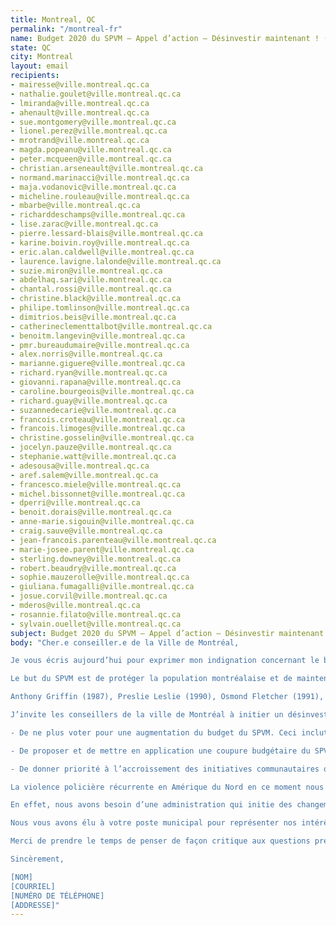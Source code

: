 ```yaml
---
title: Montreal, QC
permalink: "/montreal-fr"
name: Budget 2020 du SPVM — Appel d’action — Désinvestir maintenant ! (Fr)
state: QC
city: Montreal
layout: email
recipients:
- mairesse@ville.montreal.qc.ca
- nathalie.goulet@ville.montreal.qc.ca
- lmiranda@ville.montreal.qc.ca
- ahenault@ville.montreal.qc.ca
- sue.montgomery@ville.montreal.qc.ca
- lionel.perez@ville.montreal.qc.ca
- mrotrand@ville.montreal.qc.ca
- magda.popeanu@ville.montreal.qc.ca
- peter.mcqueen@ville.montreal.qc.ca
- christian.arseneault@ville.montreal.qc.ca
- normand.marinacci@ville.montreal.qc.ca
- maja.vodanovic@ville.montreal.qc.ca
- micheline.rouleau@ville.montreal.qc.ca
- mbarbe@ville.montreal.qc.ca
- richarddeschamps@ville.montreal.qc.ca
- lise.zarac@ville.montreal.qc.ca
- pierre.lessard-blais@ville.montreal.qc.ca
- karine.boivin.roy@ville.montreal.qc.ca
- eric.alan.caldwell@ville.montreal.qc.ca
- laurence.lavigne.lalonde@ville.montreal.qc.ca
- suzie.miron@ville.montreal.qc.ca
- abdelhaq.sari@ville.montreal.qc.ca
- chantal.rossi@ville.montreal.qc.ca
- christine.black@ville.montreal.qc.ca
- philipe.tomlinson@ville.montreal.qc.ca
- dimitrios.beis@ville.montreal.qc.ca
- catherineclementtalbot@ville.montreal.qc.ca
- benoitm.langevin@ville.montreal.qc.ca
- pmr.bureaudumaire@ville.montreal.qc.ca
- alex.norris@ville.montreal.qc.ca
- marianne.giguere@ville.montreal.qc.ca
- richard.ryan@ville.montreal.qc.ca
- giovanni.rapana@ville.montreal.qc.ca
- caroline.bourgeois@ville.montreal.qc.ca
- richard.guay@ville.montreal.qc.ca
- suzannedecarie@ville.montreal.qc.ca
- francois.croteau@ville.montreal.qc.ca
- francois.limoges@ville.montreal.qc.ca
- christine.gosselin@ville.montreal.qc.ca
- jocelyn.pauze@ville.montreal.qc.ca
- stephanie.watt@ville.montreal.qc.ca
- adesousa@ville.montreal.qc.ca
- aref.salem@ville.montreal.qc.ca
- francesco.miele@ville.montreal.qc.ca
- michel.bissonnet@ville.montreal.qc.ca
- dperri@ville.montreal.qc.ca
- benoit.dorais@ville.montreal.qc.ca
- anne-marie.sigouin@ville.montreal.qc.ca
- craig.sauve@ville.montreal.qc.ca
- jean-francois.parenteau@ville.montreal.qc.ca
- marie-josee.parent@ville.montreal.qc.ca
- sterling.downey@ville.montreal.qc.ca
- robert.beaudry@ville.montreal.qc.ca
- sophie.mauzerolle@ville.montreal.qc.ca
- giuliana.fumagalli@ville.montreal.qc.ca
- josue.corvil@ville.montreal.qc.ca
- mderos@ville.montreal.qc.ca
- rosannie.filato@ville.montreal.qc.ca
- sylvain.ouellet@ville.montreal.qc.ca
subject: Budget 2020 du SPVM — Appel d’action — Désinvestir maintenant !
body: "Cher.e conseiller.e de la Ville de Montréal,

Je vous écris aujourd’hui pour exprimer mon indignation concernant le budget opérationnel du Service de police de la Ville de Montréal (SPVM), qui s’élève à un montant de 665 300 000 $ (Budget 2020). Ceci est presque 11 % du budget annuel de la Ville de Montréal. La taille du budget policier de notre ville est répréhensible, particulièrement lorsqu’on considère notre infrastructure qui s’écroule et la contamination de notre eau potable.

Le but du SPVM est de protéger la population montréalaise et de maintenir la paix et la sécurité. Or, notre ville devient dangereuse à travers le financement du profil racial et de l’utilisation de la force excessive. Comme tous les départements policiers en Amérique du Nord, le SPVM a tué systématiquement des personnes noires innocentes non-armées à travers les années. Il est impératif que l’administration de Montréal s’assure que cela n’arrive plus.

Anthony Griffin (1987), Preslie Leslie (1990), Osmond Fletcher (1991), Marcellus François (1991), Trevor Kelly (1993), Anas Bennis (2004), Fredy Villanueva (2008), Mario Hamel (2011), Patrick Limoges (2011), Alain Magloire (2013), René Gallant (2015), Bony Jean-Pierre (2016), Pierre Coriolan (2017) et Nicholas Gibbs (2018) ne sont que quelques noms de personnes tuées aux mains du SPVM au cours des 30 dernières années (source: « Another Black Life » par Robyn Maynard).

J’invite les conseillers de la ville de Montréal à initier un désinvestissement de la structure fondamentalement violente qu’est le SPVM. Je vous demande, comme conseiller élu, de vous engager à faire les choses suivantes:

- De ne plus voter pour une augmentation du budget du SPVM. Ceci inclut le financement pour les caméras portatives pour les policiers, une initiative dont les résultats ne sont pas à la mesure des attentes et qui revient à légitimer une organisation fondamentalement corrompue ;

- De proposer et de mettre en application une coupure budgétaire du SPVM de 300 millions de dollars au minimum, ce qui représente le déficit prévu par la crise COVID-19;

- De donner priorité à l’accroissement des initiatives communautaires qui concernent la santé et la sécurité publique ; des commissions communautaires pour superviser la police ; des enquêtes indépendantes et des poursuites judiciaires des policiers qui violent la loi et les droits fondamentaux de la personne ; et de réorienter les financements vers l’infrastructure, le logement abordable, et d’autres programmes qui améliorent la qualité de vie pour la population montréalaise.

La violence policière récurrente en Amérique du Nord en ce moment nous rappelle que le temps d’agir est arrivé. À Montréal, nous avons besoin d’une administration qui entreprend une réforme fondamentalement des polices et des prisons, qui vise à anéantir la violence policière et carcérale qui cible les populations les plus marginalisées. Une présence policière augmentée ne nous protège pas. Au contraire, cette présence menace les vies des communautés les plus vulnérables, comme les communautés noires, les communautés autochtones, les communautés LGBTQ2S+, les sans-abris, les travailleurs dans l’industrie du sexe, les personnes handicapées, et les personnes qui vivent dans la pauvreté.

En effet, nous avons besoin d’une administration qui initie des changements visant l'abolition éventuelle de la police ; la police a été créée pour cibler les communautés marginalisées. Par conséquent, nous devons choisir une transition vers l’abolition. Au lieu d’investir plus dans la police, notre ville doit donner la priorité aux solutions alternatives, telle que l’éducation ; une amélioration des services de santé mentale ; des initiatives pour le logement abordable ; la sécurité de revenu ; des dispositifs de réduction des méfaits ; la réadaptation accessible ; l’aide mutuelle ; le travail social ; les services de résolution de conflit ; la justice transformatrice ; et d’autres systèmes communautaires indispensables.

Nous vous avons élu à votre poste municipal pour représenter nos intérêts. Votre incapacité à agir contre la brutalité policière et les pratiques racistes du SPVM sont un échec pour la collectivité concernée. Si vous n’êtes capables que de faire des promesses en l’air, je vous demanderais alors de démissionner à votre poste et faire place à un véritable leadership.

Merci de prendre le temps de penser de façon critique aux questions présentées dans mon message.

Sincèrement,

[NOM] 
[COURRIEL]
[NUMÉRO DE TÉLÉPHONE]
[ADDRESSE]"
---
```


